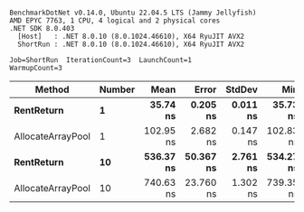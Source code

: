 ```

BenchmarkDotNet v0.14.0, Ubuntu 22.04.5 LTS (Jammy Jellyfish)
AMD EPYC 7763, 1 CPU, 4 logical and 2 physical cores
.NET SDK 8.0.403
  [Host]   : .NET 8.0.10 (8.0.1024.46610), X64 RyuJIT AVX2
  ShortRun : .NET 8.0.10 (8.0.1024.46610), X64 RyuJIT AVX2

Job=ShortRun  IterationCount=3  LaunchCount=1  
WarmupCount=3  

```
| Method            | Number | Mean      | Error     | StdDev   | Min       | Max       | Allocated |
|------------------ |------- |----------:|----------:|---------:|----------:|----------:|----------:|
| **RentReturn**        | **1**      |  **35.74 ns** |  **0.205 ns** | **0.011 ns** |  **35.73 ns** |  **35.75 ns** |         **-** |
| AllocateArrayPool | 1      | 102.95 ns |  2.682 ns | 0.147 ns | 102.83 ns | 103.12 ns |         - |
| **RentReturn**        | **10**     | **536.37 ns** | **50.367 ns** | **2.761 ns** | **534.27 ns** | **539.50 ns** |         **-** |
| AllocateArrayPool | 10     | 740.63 ns | 23.760 ns | 1.302 ns | 739.35 ns | 741.95 ns |         - |
